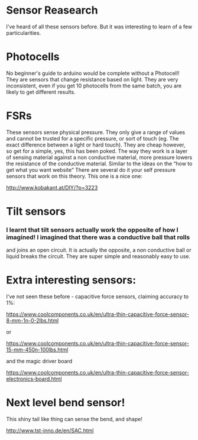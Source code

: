 # Sensor Reasearch

I've heard of all these sensors before. But it was interesting to learn of a few particularities.

# Photocells

No beginner's guide to arduino would be complete without a Photocell! They are sensors that change resistance based on light. 
They are very inconsistent, even if you get 10 photocells from the same batch, you are likely to get different results. 

# FSRs

These sensors sense physical pressure. They only give a range of values and cannot be trusted for a specific pressure, 
or sort of touch (eg. The exact difference between a light or hard touch). They are cheap however, 
so get for a simple, yes, this has been poked. The way they work is a layer of sensing material against a non conductive material, more pressure 
lowers the resistance of the conductive material. 
Similar to the ideas on the “how to get what you want website” There are several do it your self pressure sensors that work on this theory.  This one is a nice one:

http://www.kobakant.at/DIY/?p=3223


# Tilt sensors

### I learnt that tilt sensors actually work the opposite of how I imagined! I imagined that there was a conductive ball that rolls
and joins an open circuit. It is actually the opposite, a non conductive ball or liquid breaks the circuit. They are super simple and reasonably easy to use. 


# Extra interesting sensors:

I've not seen these before - capacitive force sensors, claiming accuracy to 1%:

https://www.coolcomponents.co.uk/en/ultra-thin-capacitive-force-sensor-8-mm-1n-0-2lbs.html

or

https://www.coolcomponents.co.uk/en/ultra-thin-capacitive-force-sensor-15-mm-450n-100lbs.html

and the magic driver board

https://www.coolcomponents.co.uk/en/ultra-thin-capacitive-force-sensor-electronics-board.html

# Next level bend sensor!

This shiny tail like thing can sense the bend, and shape!

http://www.tst-inno.de/en/SAC.html


